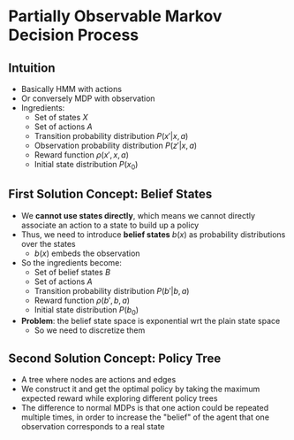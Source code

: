 # Partially Observable Markov Decision Process

## Intuition

- Basically HMM with actions
- Or conversely MDP with observation
- Ingredients:
  - Set of states $X$
  - Set of actions $A$
  - Transition probability distribution $P(x'|x,a)$
  - Observation probability distribution $P(z'|x,a)$
  - Reward function $\rho(x',x,a)$
  - Initial state distribution $P(x_0)$

## First Solution Concept: Belief States

- We **cannot use states directly**, which means we cannot directly associate an action to a state to build up a policy
- Thus, we need to introduce **belief states** $b(x)$ as probability distributions over the states
  - $b(x)$ embeds the observation
- So the ingredients become:
  - Set of belief states $B$
  - Set of actions $A$
  - Transition probability distribution $P(b'|b,a)$
  - Reward function $\rho(b',b,a)$
  - Initial state distribution $P(b_0)$
- **Problem**: the belief state space is exponential wrt the plain state space
  - So we need to discretize them

## Second Solution Concept: Policy Tree

- A tree where nodes are actions and edges
- We construct it and get the optimal policy by taking the maximum expected reward while exploring different policy trees
- The difference to normal MDPs is that one action could be repeated multiple times, in order to increase the "belief" of the agent that one observation corresponds to a real state
